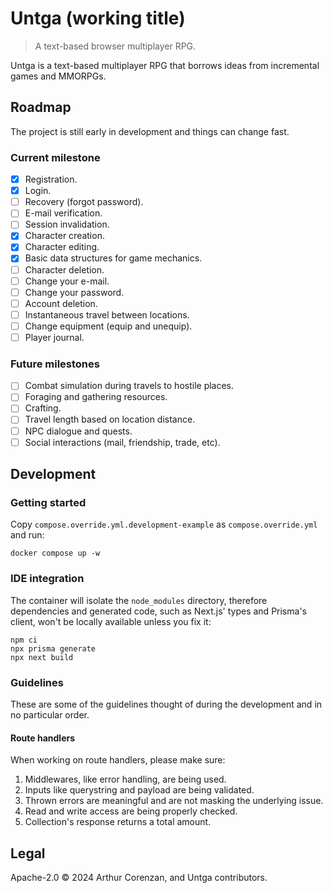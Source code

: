 # Untga (working title)

> A text-based browser multiplayer RPG.

Untga is a text-based multiplayer RPG that borrows ideas from incremental games and MMORPGs.

## Roadmap

The project is still early in development and things can change fast.

### Current milestone

- [x] Registration.
- [x] Login.
- [ ] Recovery (forgot password).
- [ ] E-mail verification.
- [ ] Session invalidation.
- [x] Character creation.
- [x] Character editing.
- [x] Basic data structures for game mechanics.
- [ ] Character deletion.
- [ ] Change your e-mail.
- [ ] Change your password.
- [ ] Account deletion.
- [ ] Instantaneous travel between locations.
- [ ] Change equipment (equip and unequip).
- [ ] Player journal.

### Future milestones

- [ ] Combat simulation during travels to hostile places.
- [ ] Foraging and gathering resources.
- [ ] Crafting.
- [ ] Travel length based on location distance.
- [ ] NPC dialogue and quests.
- [ ] Social interactions (mail, friendship, trade, etc).

## Development

### Getting started

Copy `compose.override.yml.development-example` as `compose.override.yml` and run:

```shell
docker compose up -w
```

### IDE integration

The container will isolate the `node_modules` directory, therefore dependencies and generated code, such as Next.js' types and Prisma's client, won't be locally available unless you fix it:

```shell
npm ci
npx prisma generate
npx next build
```

### Guidelines

These are some of the guidelines thought of during the development and in no particular order.

#### Route handlers

When working on route handlers, please make sure:

1. Middlewares, like error handling, are being used.
2. Inputs like querystring and payload are being validated.
3. Thrown errors are meaningful and are not masking the underlying issue.
4. Read and write access are being properly checked.
5. Collection's response returns a total amount.

## Legal

Apache-2.0 ©️ 2024 Arthur Corenzan, and Untga contributors.

